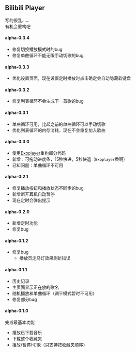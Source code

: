 ## Bilibili Player
写的很乱……  
有机会重构吧

#### alpha-0.3.4
* 修复切换播放模式时的bug
* 修复单曲循环不能无限手动切歌的bug

#### alpha-0.3.3
* 优化设置页面，现在设置定时播放时点击确定会自动隐藏软键盘


#### alpha-0.3.2
* 修复列表循环不会生成下一首歌的bug

#### alpha-0.3.1
* 单曲循环可用，比起之前的单曲循环可以手动切歌
* 优化列表循环的内存消耗，现在不会重复加入歌曲

#### alpha-0.3.0
* 使用[Exoplayer](https://github.com/google/ExoPlayer)重构部分代码
* 新增：可拖动进度条，15秒快进，5秒快退（`Exoplayer`香啊）
* 已知问题：单曲循环不可用

#### alpha-0.2.1
* 修复播放按钮和播放状态不同步的bug
* 新增断开耳机自动暂停
* 现在定时会弹出提示

#### alpha-0.2.0
* 新增定时功能
* 修复bug

#### alpha-0.1.2
* 修复bug
  * 播放页走马灯效果刷新错误

#### alpha-0.1.1
* 历史记录  
* 主页面显示正在放的歌名  
* 随机播放和单曲循环（调平模式暂时不可用） 
* 修复部分bug  

#### alpha-0.1.0
完成最基本功能  
* 播放已下载音乐  
* 下载整个收藏夹  
* 播放/暂停/切歌（只支持按收藏夹顺序） 